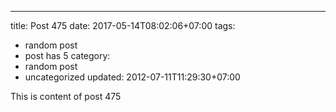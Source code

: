 ---
title: Post 475
date: 2017-05-14T08:02:06+07:00
tags:
  - random post
  - post has 5
category:
  - random post
  - uncategorized
updated: 2012-07-11T11:29:30+07:00

This is content of post 475